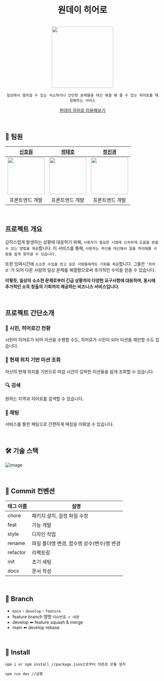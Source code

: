 <div align="center">

# **원데이 히어로**

<br/>

<img width="200" height="200" src="https://github.com/prgrms-web-devcourse/Team-6Heroes-OneDayHero-FE/assets/117630589/46847341-278c-469f-aa4f-6e999c357e94">

<br/>

```
일상에서 벌어질 수 있는 사소하거나 간단한 문제들을 대신 해결 해 줄 수 있는 히어로를 매칭해주는 서비스
```

[원데이 히어로 이용해보기](https://one-day-hero.vercel.app/)

</div>

<br />

## 👥 팀원

|                       [신호원](https://github.com/Howon-Shin)                        |              [정태호](https://github.com/Jeong-Taeho)               |                           [정진경](https://github.com/jkea1)                                                                                 |
| :---------------------------------------------------------------------------------------: | :--------------------------------------------------------------: | :---------------------------------------------------------------------------------------: |
| <img width="120" height="120" src="https://avatars.githubusercontent.com/u/54025398?v=4"> | <img width="120" height="120" src="https://avatars.githubusercontent.com/u/117630589?v=4"> | <img width="120" height="120" src="https://avatars.githubusercontent.com/u/99384699?v=4"> | 
|                                      프론트엔드 개발                                      |                         프론트엔드 개발                          |                                      프론트엔드 개발                                      | 

<div>

<br/>

## 프로젝트 개요

갑작스럽게 발생하는 상황에 대응하기 위해, `사용자가 필요한 시점에 신속하게 도움을 받을 수 있는 방법을 제공`합니다. 이 서비스를 통해, `사용자는 자신을 대신해서 일을 처리해줄 사람을 쉽게 찾아낼 수 있습니다.`

또한 잉여시간에 `소소한 수입을 얻고 싶은 사람들에게도 기회를 제공`합니다. 그들은 `'히어로'`가 되어 다른 사람의 일상 문제를 해결함으로써 추가적인 수익을 얻을 수 있습니다. 

**이렇듯, 일상의 소소한 문제로부터 긴급 상황까지 다양한 요구사항에 대응하며, 동시에 추가적인 소득 창출의 기회까지 제공하는 비즈니스 서비스입니다.**

<br>

## 프로젝트 간단소개

### 🤝 시민, 히어로간 전환

시민이 히어로가 되어 미션을 수행할 수도, 히어로가 시민이 되어 미션을 제안할 수도 있습니다.

### 👀 현재 위치 기반 미션 조회

자신의 현재 위치를 기반으로 마감 시간이 임박한 미션들을 쉽게 조회할 수 있습니다.

### 🔍 검색

원하는 지역과 히어로를 검색할 수 있습니다.

### 🐇 채팅

서비스를 통한 채팅으로 간편하게 매칭을 이뤄낼 수 있습니다.

</div>

<br/>


## 🛠 기술 스택

![image](https://github.com/prgrms-web-devcourse/Team-6Heroes-OneDayHero-FE/assets/117630589/2b19c8fc-b350-4aeb-a3f7-4ad6f809bf5b)

<br />


## 🌴 Commit 컨벤션

| 태그 이름  | 설명                                     |
| ---------- | ---------------------------------------- |
| chore    | 패키지 설치, 설정 파일 수정         |
| feat      | 기능 개발                               |
| style     | 디자인 작업                        |
| rename     | 파일 폴더명 변경, 함수명 상수(변수)명 변경                   |
| refactor | 리팩토링 |
| init     | 초기 세팅          |
| docs     | 문서 작성         |

<br/>

## 🎨 Branch

- `main` - `develop` - `feature`
- feature branch 명명 `이슈번호 + 내용`
- develop ⬅︎ feature squash & merge
- main ⬅︎ develop rebase

<br/>

## 🔑 Install

```
npm i or npm install //package.json으로부터 의존성 모듈 설치

npm run dev //실행
```
